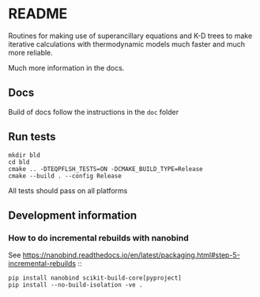 # README

Routines for making use of superancillary equations and K-D trees to make iterative calculations with thermodynamic models much faster and much more reliable.

Much more information in the docs.

## Docs

Build of docs follow the instructions in the ``doc`` folder

## Run tests

```
mkdir bld
cd bld
cmake .. -DTEQPFLSH_TESTS=ON -DCMAKE_BUILD_TYPE=Release
cmake --build . --config Release
```
All tests should pass on all platforms

## Development information

### How to do incremental rebuilds with nanobind

See https://nanobind.readthedocs.io/en/latest/packaging.html#step-5-incremental-rebuilds ::

```
pip install nanobind scikit-build-core[pyproject]
pip install --no-build-isolation -ve .
```
